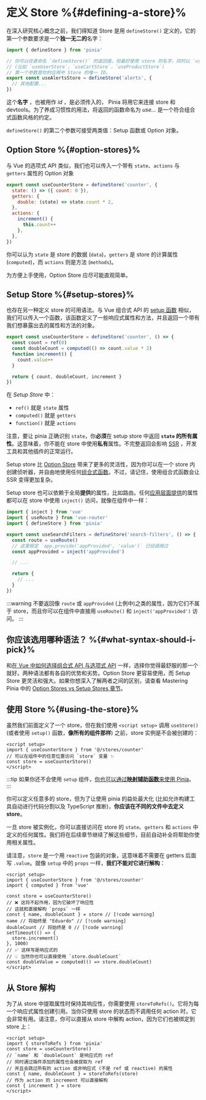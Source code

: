 # 定义 Store %{#defining-a-store}%

<!-- <VueSchoolLink
  href="https://vueschool.io/lessons/define-your-first-pinia-store"
  title="Learn how to define and use stores in Pinia"
/> -->

<MasteringPiniaLink
  href="https://play.gumlet.io/embed/651ecff2e4c322668b0a17af"
  mp-link="https://masteringpinia.com/lessons/quick-start-with-pinia"
  title="Get started with Pinia"
/>

在深入研究核心概念之前，我们得知道 Store 是用 `defineStore()` 定义的，它的第一个参数要求是一个**独一无二的**名字：

```js
import { defineStore } from 'pinia'

// 你可以任意命名 `defineStore()` 的返回值，但最好使用 store 的名字，同时以 `use` 开头且以 `Store` 结尾。
// (比如 `useUserStore`，`useCartStore`，`useProductStore`)
// 第一个参数是你的应用中 Store 的唯一 ID。
export const useAlertsStore = defineStore('alerts', {
  // 其他配置...
})
```

这个**名字** ，也被用作 _id_ ，是必须传入的， Pinia 将用它来连接 store 和 devtools。为了养成习惯性的用法，将返回的函数命名为 _use..._ 是一个符合组合式函数风格的约定。

`defineStore()` 的第二个参数可接受两类值：Setup 函数或 Option 对象。

## Option Store %{#option-stores}%

与 Vue 的选项式 API 类似，我们也可以传入一个带有 `state`、`actions` 与 `getters` 属性的 Option 对象

```js {2-10}
export const useCounterStore = defineStore('counter', {
  state: () => ({ count: 0 }),
  getters: {
    double: (state) => state.count * 2,
  },
  actions: {
    increment() {
      this.count++
    },
  },
})
```

你可以认为 `state` 是 store 的数据 (`data`)，`getters` 是 store 的计算属性 (`computed`)，而 `actions` 则是方法 (`methods`)。

为方便上手使用，Option Store 应尽可能直观简单。

## Setup Store %{#setup-stores}%

也存在另一种定义 store 的可用语法。与 Vue 组合式 API 的 [setup 函数](https://cn.vuejs.org/api/composition-api-setup.html) 相似，我们可以传入一个函数，该函数定义了一些响应式属性和方法，并且返回一个带有我们想暴露出去的属性和方法的对象。

```js
export const useCounterStore = defineStore('counter', () => {
  const count = ref(0)
  const doubleCount = computed(() => count.value * 2)
  function increment() {
    count.value++
  }

  return { count, doubleCount, increment }
})
```

在 _Setup Store_ 中：

- `ref()` 就是 `state` 属性
- `computed()` 就是 `getters`
- `function()` 就是 `actions`

注意，要让 pinia 正确识别 `state`，你**必须**在 setup store 中返回 **`state` 的所有属性**。这意味着，你不能在 store 中使用**私有**属性。不完整返回会影响 [SSR](../cookbook/composables.md) ，开发工具和其他插件的正常运行。

Setup store 比 [Option Store](#option-stores) 带来了更多的灵活性，因为你可以在一个 store 内创建侦听器，并自由地使用任何[组合式函数](https://cn.vuejs.org/guide/reusability/composables.html#composables)。不过，请记住，使用组合式函数会让 SSR 变得更加复杂。

Setup store 也可以依赖于全局**提供**的属性，比如路由。任何[应用层面提供](https://vuejs.org/api/application.html#app-provide)的属性都可以在 store 中使用 `inject()` 访问，就像在组件中一样：

```ts
import { inject } from 'vue'
import { useRoute } from 'vue-router'
import { defineStore } from 'pinia'

export const useSearchFilters = defineStore('search-filters', () => {
  const route = useRoute()
  // 这里假定 `app.provide('appProvided', 'value')` 已经调用过
  const appProvided = inject('appProvided')

  // ...

  return {
    // ...
  }
})
```

:::warning
不要返回像 `route` 或 `appProvided` (上例中)之类的属性，因为它们不属于 store，而且你可以在组件中直接用 `useRoute()` 和 `inject('appProvided')` 访问。
:::

## 你应该选用哪种语法？ %{#what-syntax-should-i-pick}%

和[在 Vue 中如何选择组合式 API 与选项式 API](https://cn.vuejs.org/guide/introduction.html#which-to-choose) 一样，选择你觉得最舒服的那一个就好。两种语法都有各自的优势和劣势。Option Store 更容易使用，而 Setup Store 更灵活和强大。如果你想深入了解两者之间的区别，请查看 Mastering Pinia 中的 [Option Stores vs Setup Stores 章节](https://masteringpinia.com/lessons/when-to-choose-one-syntax-over-the-other)。

## 使用 Store %{#using-the-store}%

虽然我们前面定义了一个 store，但在我们使用 `<script setup>` 调用 `useStore()`(或者使用 `setup()` 函数，**像所有的组件那样**) 之前，store 实例是不会被创建的：

```vue
<script setup>
import { useCounterStore } from '@/stores/counter'
// 可以在组件中的任意位置访问 `store` 变量 ✨
const store = useCounterStore()
</script>
```

:::tip
如果你还不会使用 `setup` 组件，[你也可以通过**映射辅助函数**来使用 Pinia](../cookbook/options-api.md)。
:::

你可以定义任意多的 store，但为了让使用 pinia 的益处最大化 (比如允许构建工具自动进行代码分割以及 TypeScript 推断)，**你应该在不同的文件中去定义 store**。

一旦 store 被实例化，你可以直接访问在 store 的 `state`、`getters` 和 `actions` 中定义的任何属性。我们将在后续章节继续了解这些细节，目前自动补全将帮助你使用相关属性。

请注意，`store` 是一个用 `reactive` 包装的对象，这意味着不需要在 getters 后面写 `.value`。就像 `setup` 中的 `props` 一样，**我们不能对它进行解构**：

```vue
<script setup>
import { useCounterStore } from '@/stores/counter'
import { computed } from 'vue'

const store = useCounterStore()
// ❌ 这将不起作用，因为它破坏了响应性
// 这就和直接解构 `props` 一样
const { name, doubleCount } = store // [!code warning]
name // 将始终是 "Eduardo" // [!code warning]
doubleCount // 将始终是 0 // [!code warning]
setTimeout(() => {
  store.increment()
}, 1000)
// ✅ 这样写是响应式的
// 💡 当然你也可以直接使用 `store.doubleCount`
const doubleValue = computed(() => store.doubleCount)
</script>
```

## 从 Store 解构

为了从 store 中提取属性时保持其响应性，你需要使用 `storeToRefs()`。它将为每一个响应式属性创建引用。当你只使用 store 的状态而不调用任何 action 时，它会非常有用。请注意，你可以直接从 store 中解构 action，因为它们也被绑定到 store 上：

```vue
<script setup>
import { storeToRefs } from 'pinia'
const store = useCounterStore()
// `name` 和 `doubleCount` 是响应式的 ref
// 同时通过插件添加的属性也会被提取为 ref
// 并且会跳过所有的 action 或非响应式 (不是 ref 或 reactive) 的属性
const { name, doubleCount } = storeToRefs(store)
// 作为 action 的 increment 可以直接解构
const { increment } = store
</script>
```
